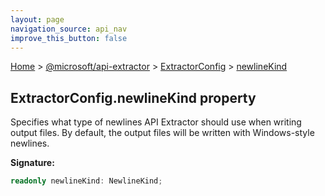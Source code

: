 ```yaml
---
layout: page
navigation_source: api_nav
improve_this_button: false
---
```



[Home](./index.md) &gt; [@microsoft/api-extractor](./api-extractor.md) &gt; [ExtractorConfig](./api-extractor.extractorconfig.md) &gt; [newlineKind](./api-extractor.extractorconfig.newlinekind.md)

## ExtractorConfig.newlineKind property

Specifies what type of newlines API Extractor should use when writing output files. By default, the output files will be written with Windows-style newlines.

<b>Signature:</b>

```typescript
readonly newlineKind: NewlineKind;
```
